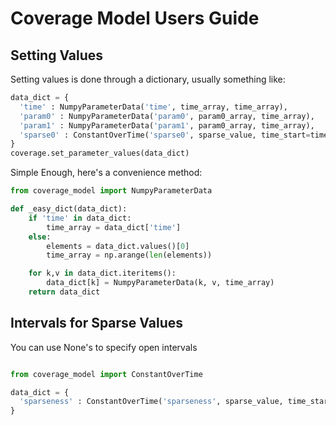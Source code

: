 # Coverage Model Users Guide

## Setting Values

Setting values is done through a dictionary, usually something like:

```python
data_dict = { 
  'time' : NumpyParameterData('time', time_array, time_array),
  'param0' : NumpyParameterData('param0', param0_array, time_array),
  'param1' : NumpyParameterData('param1', param0_array, time_array),
  'sparse0' : ConstantOverTime('sparse0', sparse_value, time_start=time0, time_end=time1)
}
coverage.set_parameter_values(data_dict)
```

Simple Enough, here's a convenience method:
  

```python
from coverage_model import NumpyParameterData

def _easy_dict(data_dict):
    if 'time' in data_dict:
        time_array = data_dict['time']
    else:
        elements = data_dict.values()[0]
        time_array = np.arange(len(elements))

    for k,v in data_dict.iteritems():
        data_dict[k] = NumpyParameterData(k, v, time_array)
    return data_dict
```

## Intervals for Sparse Values

You can use None's to specify open intervals

```python

from coverage_model import ConstantOverTime

data_dict = {
  'sparseness' : ConstantOverTime('sparseness', sparse_value, time_start=time0, time_end=None)
}

```


